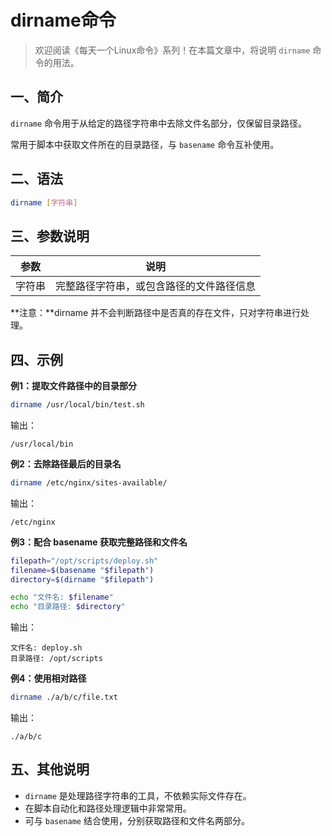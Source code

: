 # dirname命令



> 欢迎阅读《每天一个Linux命令》系列！在本篇文章中，将说明 `dirname` 命令的用法。

## 一、简介

`dirname` 命令用于从给定的路径字符串中去除文件名部分，仅保留目录路径。

常用于脚本中获取文件所在的目录路径，与 `basename` 命令互补使用。



## 二、语法

```bash
dirname [字符串]
```



## 三、参数说明

|  参数  |                   说明                   |
| :----: | :--------------------------------------: |
| 字符串 | 完整路径字符串，或包含路径的文件路径信息 |

**注意：**dirname 并不会判断路径中是否真的存在文件，只对字符串进行处理。



## 四、示例

**例1：提取文件路径中的目录部分**

```bash
dirname /usr/local/bin/test.sh
```

输出：

```
/usr/local/bin
```

**例2：去除路径最后的目录名**

```bash
dirname /etc/nginx/sites-available/
```

输出：

```
/etc/nginx
```

**例3：配合 basename 获取完整路径和文件名**

```bash
filepath="/opt/scripts/deploy.sh"
filename=$(basename "$filepath")
directory=$(dirname "$filepath")

echo "文件名: $filename"
echo "目录路径: $directory"
```

输出：

```
文件名: deploy.sh
目录路径: /opt/scripts
```

**例4：使用相对路径**

```bash
dirname ./a/b/c/file.txt
```

输出：

```
./a/b/c
```



## 五、其他说明

- `dirname` 是处理路径字符串的工具，不依赖实际文件存在。
- 在脚本自动化和路径处理逻辑中非常常用。
- 可与 `basename` 结合使用，分别获取路径和文件名两部分。

